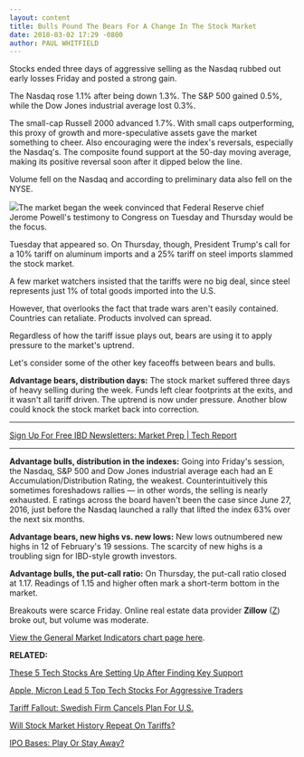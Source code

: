 ```yaml
---
layout: content
title: Bulls Pound The Bears For A Change In The Stock Market
date: 2018-03-02 17:29 -0800
author: PAUL WHITFIELD
---
```






Stocks ended three days of aggressive selling as the Nasdaq rubbed out early losses Friday and posted a strong gain.




 The Nasdaq rose 1.1% after being down 1.3%. The S&P 500 gained 0.5%, while the Dow Jones industrial average lost 0.3%.


The small-cap Russell 2000 advanced 1.7%. With small caps outperforming, this proxy of growth and more-speculative assets gave the market something to cheer. Also encouraging were the index's reversals, especially the Nasdaq's. The composite found support at the 50-day moving average, making its positive reversal soon after it dipped below the line.


Volume fell on the Nasdaq and according to preliminary data also fell on the NYSE.


![](https://www.investors.com/wp-content/uploads/2018/03/MP03021818-269x300.png)The market began the week convinced that Federal Reserve chief Jerome Powell's testimony to Congress on Tuesday and Thursday would be the focus.


Tuesday that appeared so. On Thursday, though, President Trump's call for a 10% tariff on aluminum imports and a 25% tariff on steel imports slammed the stock market.


A few market watchers insisted that the tariffs were no big deal, since steel represents just 1% of total goods imported into the U.S.


However, that overlooks the fact that trade wars aren't easily contained. Countries can retaliate. Products involved can spread.


Regardless of how the tariff issue plays out, bears are using it to apply pressure to the market's uptrend.


Let's consider some of the other key faceoffs between bears and bulls.


**Advantage bears, distribution days:** The stock market suffered three days of heavy selling during the week. Funds left clear footprints at the exits, and it wasn't all tariff driven. The uptrend is now under pressure. Another blow could knock the stock market back into correction.




---


[Sign Up For Free IBD Newsletters: Market Prep | Tech Report](https://shop.investors.com/offer/splashresponsive.aspx?id=ibd-newsletters&src=A00332A&intcode=NewsletterSignup_Editorial_SignUp)


---


**Advantage bulls, distribution in the indexes:** Going into Friday's session, the Nasdaq, S&P 500 and Dow Jones industrial average each had an E Accumulation/Distribution Rating, the weakest. Counterintuitively this sometimes foreshadows rallies — in other words, the selling is nearly exhausted. E ratings across the board haven't been the case since June 27, 2016, just before the Nasdaq launched a rally that lifted the index 63% over the next six months.


**Advantage bears, new highs vs. new lows:** New lows outnumbered new highs in 12 of February's 19 sessions. The scarcity of new highs is a troubling sign for IBD-style growth investors.


**Advantage bulls, the put-call ratio:** On Thursday, the put-call ratio closed at 1.17. Readings of 1.15 and higher often mark a short-term bottom in the market.


Breakouts were scarce Friday. Online real estate data provider **Zillow** ([Z](https://research.investors.com/quote.aspx?symbol=Z)) broke out, but volume was moderate.


[View the General Market Indicators chart page here](https://www.investors.com/wp-content/uploads/2018/03/GMI_030518.pdf).


**RELATED:**


 [These 5 Tech Stocks Are Setting Up After Finding Key Support](https://www.investors.com/news/technology/microsoft-yy-intel-lead-5-top-techs-setting-up-but-dont-buy-them-yet/)


[Apple, Micron Lead 5 Top Tech Stocks For Aggressive Traders](https://www.investors.com/news/apple-micron-lead-5-top-tech-stocks-for-aggressive-traders-as-sp-500-dow-jones-struggle/)


[Tariff Fallout: Swedish Firm Cancels Plan For U.S.](https://www.investors.com/news/electrolux-halts-250-million-u-s-investment-over-trump-tariffs-on-steel/)


[Will Stock Market History Repeat On Tariffs?](https://www.investors.com/market-trend/stock-market-today/stocks-stay-in-the-red-on-trade-war-fear-but-will-history-repeat/)


[IPO Bases: Play Or Stay Away?](https://www.investors.com/how-to-invest/investors-corner/ipo-bases-rich-gains/)


 




